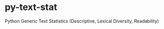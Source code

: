 py-text-stat
============

Python Generic Text Statistics (Descriptive, Lexical Diversity, Readability)
